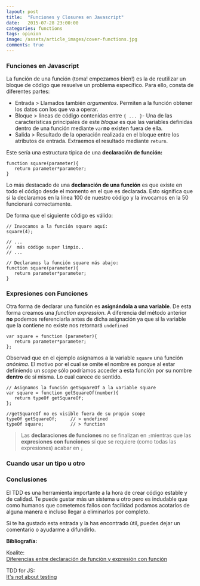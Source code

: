 ```yaml
---
layout: post
title:  "Funciones y Closures en Javascript"
date:   2015-07-28 23:00:00
categories: functions
tags: opinion
image: /assets/article_images/cover-functions.jpg
comments: true
---
```


### Funciones en Javascript

La función de una función (toma! empezamos bien!) es la de reutilizar un bloque de código que resuelve un problema específico. Para ello, consta de diferentes partes:

-  Entrada > Llamados también *argumentos*. Permiten a la función obtener los datos con los que va a operar.
-  Bloque > lineas de código contenidas entre `{ ... }`- Una de las características principales de este *bloque* es que las variables definidas dentro de una función mediante `var`**no** existen fuera de ella.
-  Salida > Resultado de la operación realizada en el bloque entre los atributos de entrada. Extraemos el resultado mediante `return`.

Este sería una estructura típica de una **declaración de función:**

```
function square(parameter){
   return parameter*parameter;
}

```
Lo más destacado de una **declaración de una función** es que existe en todo el código desde el momento en el que es declarada. Esto significa que si la declaramos en la línea 100 de nuestro código y la invocamos en la 50 funcionará correctamente.

De forma que el siguiente código es válido:

```
// Invocamos a la función square aquí:
square(4);

// ...
//  más código super limpio..
// ... 

// Declaramos la función square más abajo:
function square(parameter){
   return parameter*parameter;
}
```

### Expresiones con Funciones

Otra forma de declarar una función es **asignándola a una variable**. De esta forma creamos una *function expression*. A diferencia del método anterior **no** podemos referenciarla antes de dicha asignación ya que si la variable que la contiene no existe nos retornará `undefined`

```
var square = function (parameter){
   return parameter*parameter;
};
```

Observad que en el ejemplo asignamos a la variable `square` una función *anónima*. El motivo por el cual se omite el nombre es porque al estar definiendo un *scope* sólo podríamos acceder a esta función por su nombre **dentro** de sí misma. Lo cual carece de sentido.

```
// Asignamos la función getSquareOf a la variable square
var square = function getSquareOf(number){
   return typeOf getSquareOf;
};

//getSquareOf no es visible fuera de su propio scope
typeOf getSquareOf;		// > undefined
typeOf square;			// > function
```

> Las **declaraciones de funciones** no se finalizan en `;`mientras que las **expresiones con funciones** sí que se requiere (como todas las expresiones) acabar en `;`

### Cuando usar un tipo u otro




### Conclusiones

El TDD es una herramienta importante a la hora de crear código estable y de calidad. Te puede gustar más un sistema u otro pero es indudable que como humanos que cometemos fallos con facilidad podamos acotarlos de alguna manera e incluso llegar a eliminarlos por completo.

Si te ha gustado esta entrada y la has encontrado útil, puedes dejar un comentario o ayudarme a difundirlo.


<div class="referencias">
  <p><strong>Bibliografía:</strong></p>

  <p>Koalite: <br />
  <a href="http://blog.koalite.com/2011/10/javascript-diferencias-entre-declaracion-de-funcion-y-expresion-con-funcion/">Diferencias entre declaración de función y expresión con función</a></p>
  
  <p>TDD for JS: <br />
  <a href="https://jaxenter.com/behaviour-driven-development-for-javascript-part-one-107588.html">It's not about testing</a></p>
  
</div>